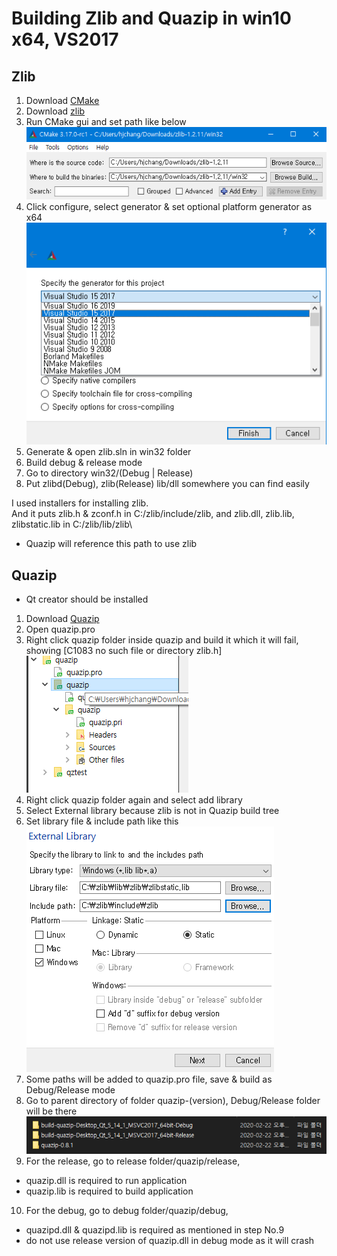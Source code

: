 # Building Zlib and Quazip in win10 x64, VS2017

## Zlib
1.  Download [CMake](https://cmake.org/download/)
2.  Download [zlib](https://www.zlib.net/)
3.  Run CMake gui and set path like below\
![](res/1.PNG)
4.  Click configure, select generator & set optional platform generator as x64\
![](res/2.PNG)   
5.  Generate & open zlib.sln in win32 folder
6.  Build debug & release mode 
7.  Go to directory win32/(Debug | Release)
8.  Put zlibd(Debug), zlib(Release) lib/dll somewhere you can find easily

I used installers for installing zlib.\
And it puts zlib.h & zconf.h in C:/zlib/include/zlib, and zlib.dll, zlib.lib, zlibstatic.lib in C:/zlib/lib/zlib\
* Quazip will reference this path to use zlib

## Quazip
* Qt creator should be installed
1. Download [Quazip](https://github.com/stachenov/quazip/releases)
2. Open quazip.pro
3. Right click quazip folder inside quazip and build it which it will fail, showing [C1083 no such file or directory zlib.h] \
![](res/3.PNG)
4. Right click quazip folder again and select add library
5. Select External library because zlib is not in Quazip build tree
6. Set library file & include path like this \
![](res/4.PNG)
7. Some paths will be added to quazip.pro file, save & build as Debug/Release mode
8. Go to parent directory of folder quazip-(version), Debug/Release folder will be there ![](res/5.PNG)
9. For the release, go to release folder/quazip/release, 
* quazip.dll is required to run application 
* quazip.lib is required to build application
10. For the debug, go to debug folder/quazip/debug, 
* quazipd.dll & quazipd.lib is required as mentioned in step No.9
* do not use release version of quazip.dll in debug mode as it will crash
